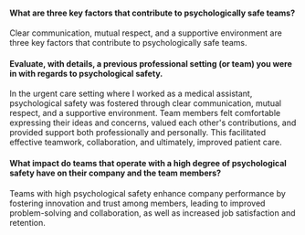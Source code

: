 #### What are three key factors that contribute to psychologically safe teams?

Clear communication, mutual respect, and a supportive environment are three key factors that contribute to psychologically safe teams.

#### Evaluate, with details, a previous professional setting (or team) you were in with regards to psychological safety.

In the urgent care setting where I worked as a medical assistant, psychological safety was fostered through clear communication, mutual respect, and a supportive environment. Team members felt comfortable expressing their ideas and concerns, valued each other's contributions, and provided support both professionally and personally. This facilitated effective teamwork, collaboration, and ultimately, improved patient care.

#### What impact do teams that operate with a high degree of psychological safety have on their company and the team members?

Teams with high psychological safety enhance company performance by fostering innovation and trust among members, leading to improved problem-solving and collaboration, as well as increased job satisfaction and retention.